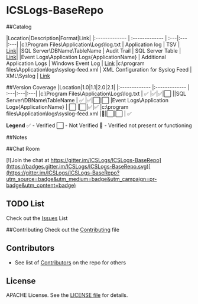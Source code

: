 # ICSLogs-BaseRepo

##Catalog

|Location|Description|Format|Link|
|:------------- | :------------- | :---|:---|:---|
|c:\Program Files\Application\Logs\log.txt  | Application log | TSV | [Link](\File-log-txt)|
|SQL Server\DBName\TableName | Audit Trail | SQL Server Table  | [Link](\SQL-DBName-TableName)|
|Event Logs\Application Logs\{ApplicationName} | Additional Application Logs | Windows Event Log | [Link](\EVT-ApplicationName)
|c:\program files\Application\logs\syslog-feed.xml | XML Configuration for Syslog Feed | XML\Syslog | [Link](\Syslog)


##Version Coverage
|Location|1.0|1.1|2.0|2.1|
|:------------- |:------------- | :---|:---|:---|
|c:\Program Files\Application\Logs\log.txt  | :white_check_mark: |:white_check_mark:|:white_check_mark:|:white_large_square:
||SQL Server\DBName\TableName | :white_check_mark: |:white_check_mark:|:white_large_square:|:white_large_square:
|Event Logs\Application Logs\{ApplicationName} | :white_large_square: |:white_large_square:|:white_check_mark:|:white_check_mark:
|c:\program files\Application\logs\syslog-feed.xml |:red_circle:|:white_large_square:|:white_large_square: | :white_check_mark: 

**Legend**
:white_check_mark: - Verified
:white_large_square: - Not Verified
:red_circle: - Verified not present or functioning

##Notes


##Chat Room

[![Join the chat at https://gitter.im/ICSLogs/ICSLogs-BaseRepo](https://badges.gitter.im/ICSLogs/ICSLogs-BaseRepo.svg)](https://gitter.im/ICSLogs/ICSLogs-BaseRepo?utm_source=badge&utm_medium=badge&utm_campaign=pr-badge&utm_content=badge)

## TODO List
Check out the [Issues](/../../issues) List

##Contributing
Check out the [Contributing](/CONTRIBUTING.MD) file

## Contributors
* See list of [Contributors](/../../graphs/contributors) on the repo for others

## License
APACHE License. See the [LICENSE file](/LICENSE) for details.







